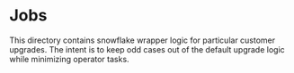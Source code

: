 # Jobs

This directory contains snowflake wrapper logic
for particular customer upgrades.  The intent is to keep
odd cases out of the default upgrade logic while minimizing
operator tasks.
